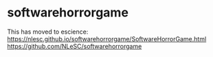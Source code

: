 # softwarehorrorgame

This has moved to escience: https://nlesc.github.io/softwarehorrorgame/SoftwareHorrorGame.html
https://github.com/NLeSC/softwarehorrorgame
